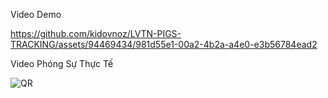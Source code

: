 Video Demo


https://github.com/kidovnoz/LVTN-PIGS-TRACKING/assets/94469434/981d55e1-00a2-4b2a-a4e0-e3b56784ead2

Video Phóng Sự Thực Tế


![QR](https://github.com/kidovnoz/LVTN-PIGS-TRACKING/assets/94469434/d37e2b4c-601c-4dbf-9200-f8864ae6d314)


